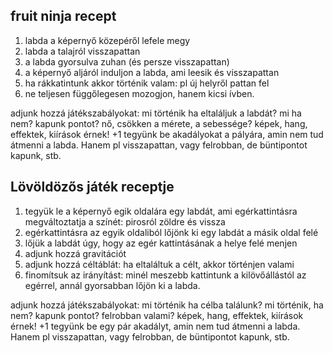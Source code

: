 ## fruit ninja recept

1. labda a képernyő közepéről lefele megy
2. labda a talajról visszapattan
3. a labda gyorsulva zuhan (és persze visszapattan)
4. a képernyő aljáról induljon a labda, ami leesik és visszapattan
5. ha rákkatintunk akkor történik valam: pl új helyről pattan fel
6. ne teljesen függőlegesen mozogjon, hanem kicsi ívben. 

adjunk hozzá játékszabályokat: mi történik ha eltaláljuk a labdát? mi ha nem? kapunk pontot? nő, csökken a mérete, a sebessége?  képek, hang, effektek, kiírások érnek!
+1 tegyünk be akadályokat a pályára, amin nem tud átmenni a labda. Hanem pl visszapattan, vagy felrobban, de büntipontot kapunk, stb.




## Lövöldözős játék receptje

1. tegyük le a képernyő egik oldalára egy labdát, ami egérkattintásra megváltoztatja a színét: pirosról zöldre és vissza
2. egérkattintásra az egyik oldaliból lőjönk ki egy labdát a másik oldal felé
3. lőjük a labdát úgy, hogy az egér kattintásának a helye felé menjen
4. adjunk hozzá gravitációt
5. adjunk hozzá céltáblát: ha eltaláltuk a célt, akkor történjen valami
6. finomítsuk az irányítást: minél meszebb kattintunk a kilövőállástól az egérrel, annál gyorsabban lőjön ki a labda. 

adjunk hozzá játékszabályokat: mi történik ha célba találunk? mi történik, ha nem? kapunk pontot? felrobban valami? 
képek, hang, effektek, kiírások érnek!
+1 tegyünk be egy pár akadályt, amin nem tud átmenni a labda. Hanem pl visszapattan, vagy felrobban, de büntipontot kapunk, stb.
